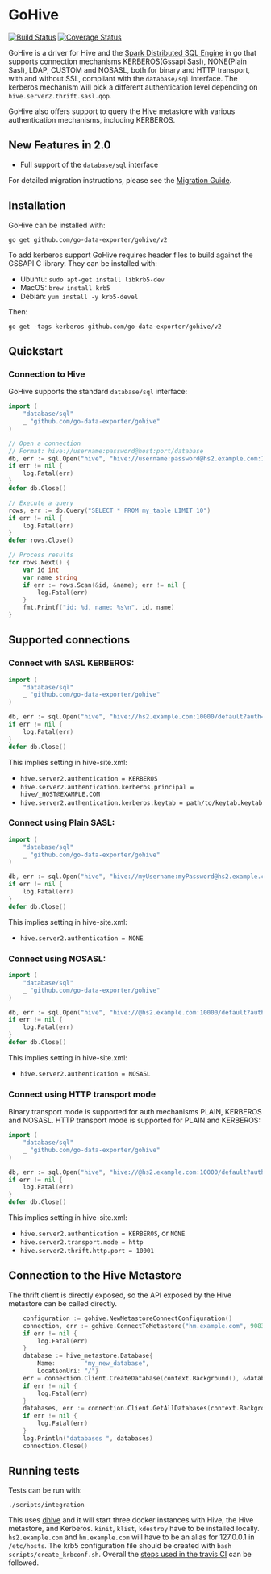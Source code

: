 # GoHive
[![Build Status](https://api.travis-ci.com/beltran/gohive.svg?branch=master)](https://app.travis-ci.com/beltran/gohive) [![Coverage Status](https://coveralls.io/repos/github/beltran/gohive/badge.svg?branch=master)](https://coveralls.io/github/beltran/gohive?branch=master)


GoHive is a driver for Hive and the [Spark Distributed SQL Engine](https://spark.apache.org/docs/latest/sql-distributed-sql-engine.html) in go that supports connection mechanisms KERBEROS(Gssapi Sasl), NONE(Plain Sasl), LDAP, CUSTOM and NOSASL, both for binary and HTTP transport, with and without SSL, compliant with the `database/sql` interface. The kerberos mechanism will pick a different authentication level depending on `hive.server2.thrift.sasl.qop`.

GoHive also offers support to query the Hive metastore with various authentication mechanisms, including KERBEROS.


## New Features in 2.0
- Full support of the `database/sql` interface

For detailed migration instructions, please see the [Migration Guide](MIGRATION.md).

## Installation
GoHive can be installed with:
```
go get github.com/go-data-exporter/gohive/v2
```

To add kerberos support GoHive requires header files to build against the GSSAPI C library. They can be installed with:
- Ubuntu: `sudo apt-get install libkrb5-dev`
- MacOS: `brew install krb5`
- Debian: `yum install -y krb5-devel`

Then:
```
go get -tags kerberos github.com/go-data-exporter/gohive/v2
```

## Quickstart

### Connection to Hive

GoHive supports the standard `database/sql` interface:

```go
import (
    "database/sql"
    _ "github.com/go-data-exporter/gohive"
)

// Open a connection
// Format: hive://username:password@host:port/database
db, err := sql.Open("hive", "hive://username:password@hs2.example.com:10000/default")
if err != nil {
    log.Fatal(err)
}
defer db.Close()

// Execute a query
rows, err := db.Query("SELECT * FROM my_table LIMIT 10")
if err != nil {
    log.Fatal(err)
}
defer rows.Close()

// Process results
for rows.Next() {
    var id int
    var name string
    if err := rows.Scan(&id, &name); err != nil {
        log.Fatal(err)
    }
    fmt.Printf("id: %d, name: %s\n", id, name)
}
```

## Supported connections
### Connect with SASL KERBEROS:
``` go
import (
    "database/sql"
    _ "github.com/go-data-exporter/gohive"
)

db, err := sql.Open("hive", "hive://hs2.example.com:10000/default?auth=KERBEROS&service=hive")
if err != nil {
    log.Fatal(err)
}
defer db.Close()
```
This implies setting in hive-site.xml:
- `hive.server2.authentication = KERBEROS`
- `hive.server2.authentication.kerberos.principal = hive/_HOST@EXAMPLE.COM`
- `hive.server2.authentication.kerberos.keytab = path/to/keytab.keytab`

### Connect using Plain SASL:
``` go
import (
    "database/sql"
    _ "github.com/go-data-exporter/gohive"
)

db, err := sql.Open("hive", "hive://myUsername:myPassword@hs2.example.com:10000/default?auth=NONE")
if err != nil {
    log.Fatal(err)
}
defer db.Close()
```
This implies setting in hive-site.xml:

- `hive.server2.authentication = NONE`

### Connect using NOSASL:
``` go
import (
    "database/sql"
    _ "github.com/go-data-exporter/gohive"
)

db, err := sql.Open("hive", "hive://@hs2.example.com:10000/default?auth=NOSASL")
if err != nil {
    log.Fatal(err)
}
defer db.Close()
```
This implies setting in hive-site.xml:

- `hive.server2.authentication = NOSASL`

### Connect using HTTP transport mode
Binary transport mode is supported for auth mechanisms PLAIN, KERBEROS and NOSASL. HTTP transport mode is supported for PLAIN and KERBEROS:
``` go
import (
    "database/sql"
    _ "github.com/go-data-exporter/gohive"
)

db, err := sql.Open("hive", "hive://@hs2.example.com:10000/default?auth=NOSASL&service=hive&transport=http&httpPath=cliservice")
if err != nil {
    log.Fatal(err)
}
defer db.Close()
```
This implies setting in hive-site.xml:

- `hive.server2.authentication = KERBEROS`, or `NONE`
- `hive.server2.transport.mode = http`
- `hive.server2.thrift.http.port = 10001`

## Connection to the Hive Metastore

The thrift client is directly exposed, so the API exposed by the Hive metastore can be called directly.

```go
    configuration := gohive.NewMetastoreConnectConfiguration()
    connection, err := gohive.ConnectToMetastore("hm.example.com", 9083, "KERBEROS", configuration)
    if err != nil {
        log.Fatal(err)
    }
    database := hive_metastore.Database{
        Name:        "my_new_database",
        LocationUri: "/"}
    err = connection.Client.CreateDatabase(context.Background(), &database)
    if err != nil {
        log.Fatal(err)
    }
    databases, err := connection.Client.GetAllDatabases(context.Background())
    if err != nil {
        log.Fatal(err)
    }
    log.Println("databases ", databases)
    connection.Close()
```

## Running tests
Tests can be run with:
```
./scripts/integration
```
This uses [dhive](https://github.com/beltran/dhive) and it will start three docker instances with Hive, the Hive metastore, and Kerberos. `kinit`, `klist`, `kdestroy` have to be installed locally. `hs2.example.com` and `hm.example.com` will have to be an alias for 127.0.0.1 in `/etc/hosts`. The krb5 configuration file should be created with `bash scripts/create_krbconf.sh`. Overall the [steps used in the travis CI](https://github.com/go-data-exporter/gohive/blob/ec69b5601829296a56ca0558693ed30c11180a94/.travis.yml#L24-L46) can be followed.
